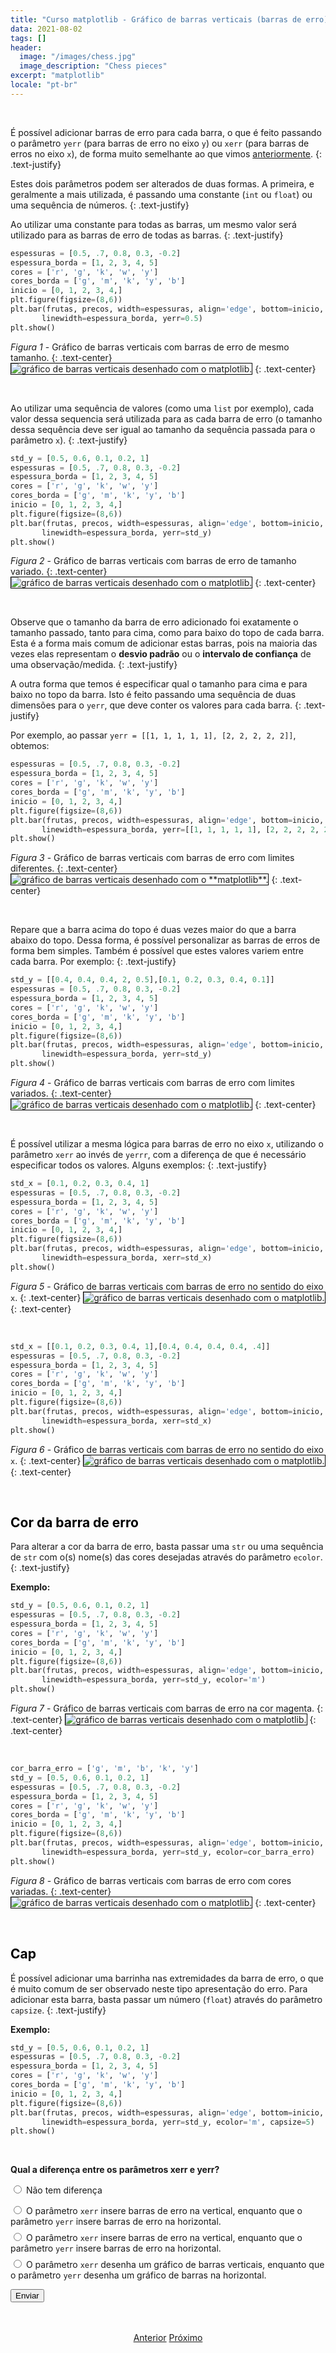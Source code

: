 ```yaml
---
title: "Curso matplotlib - Gráfico de barras verticais (barras de erro)"
data: 2021-08-02
tags: []
header:
  image: "/images/chess.jpg"
  image_description: "Chess pieces"
excerpt: "matplotlib"
locale: "pt-br"
---
```


<br>

É possível adicionar barras de erro para cada barra, o que é feito passando o parâmetro `yerr` (para barras de erro no eixo `y`) ou `xerr` (para barras de erros no eixo `x`), de forma muito semelhante ao que vimos <a href="/Curso-matplotlib-27/">anteriormente</a>.
{: .text-justify}

Estes dois parâmetros podem ser alterados de duas formas. A primeira, e geralmente a mais utilizada, é passando uma constante (`int` ou `float`) ou uma sequência de números.
{: .text-justify}

Ao utilizar uma constante para todas as barras, um mesmo valor será utilizado para as barras de erro de todas as barras.
{: .text-justify}

```python
espessuras = [0.5, .7, 0.8, 0.3, -0.2]
espessura_borda = [1, 2, 3, 4, 5]
cores = ['r', 'g', 'k', 'w', 'y']
cores_borda = ['g', 'm', 'k', 'y', 'b']
inicio = [0, 1, 2, 3, 4,]
plt.figure(figsize=(8,6))
plt.bar(frutas, precos, width=espessuras, align='edge', bottom=inicio, color=cores, edgecolor=cores_borda,
       linewidth=espessura_borda, yerr=0.5)
plt.show()
```

*Figura 1* - Gráfico de barras verticais com barras de erro de mesmo tamanho.
{: .text-center}
<img style="border: solid 1px black" src="{{ site.url }}{{ site.baseurl }}/images/curso-matplotlib/grafico-barras-verticais/50/grafico-barras-verticais-01.png" alt="gráfico de barras verticais desenhado com o matplotlib." >
{: .text-center}

<br>

Ao utilizar uma sequência de valores (como uma  `list` por exemplo), cada valor dessa sequencia será utilizada para as cada barra de erro (o tamanho dessa sequência deve ser igual ao tamanho da sequência passada para o parâmetro `x`).
{: .text-justify}


```python
std_y = [0.5, 0.6, 0.1, 0.2, 1]
espessuras = [0.5, .7, 0.8, 0.3, -0.2]
espessura_borda = [1, 2, 3, 4, 5]
cores = ['r', 'g', 'k', 'w', 'y']
cores_borda = ['g', 'm', 'k', 'y', 'b']
inicio = [0, 1, 2, 3, 4,]
plt.figure(figsize=(8,6))
plt.bar(frutas, precos, width=espessuras, align='edge', bottom=inicio, color=cores, edgecolor=cores_borda,
       linewidth=espessura_borda, yerr=std_y)
plt.show()
```

*Figura 2* - Gráfico de barras verticais com barras de erro de tamanho variado.
{: .text-center}
<img style="border: solid 1px black" src="{{ site.url }}{{ site.baseurl }}/images/curso-matplotlib/grafico-barras-verticais/50/grafico-barras-verticais-02.png" alt="gráfico de barras verticais desenhado com o matplotlib." >
{: .text-center}

<br>

Observe que o tamanho da barra de erro adicionado foi exatamente o tamanho passado, tanto para cima, como para baixo do topo de cada barra. Esta é a forma mais comum de adicionar estas barras, pois na maioria das vezes elas representam o **desvio padrão** ou o **intervalo de confiança** de uma observação/medida.
{: .text-justify}

A outra forma que temos é especificar qual o tamanho para cima e para baixo no topo da barra. Isto é feito passando uma sequência de duas dimensões para o ```yerr```, que deve conter os valores para cada barra.
{: .text-justify}

Por exemplo, ao passar ```yerr = [[1, 1, 1, 1, 1], [2, 2, 2, 2, 2]]```, obtemos:

```python
espessuras = [0.5, .7, 0.8, 0.3, -0.2]
espessura_borda = [1, 2, 3, 4, 5]
cores = ['r', 'g', 'k', 'w', 'y']
cores_borda = ['g', 'm', 'k', 'y', 'b']
inicio = [0, 1, 2, 3, 4,]
plt.figure(figsize=(8,6))
plt.bar(frutas, precos, width=espessuras, align='edge', bottom=inicio, color=cores, edgecolor=cores_borda,
       linewidth=espessura_borda, yerr=[[1, 1, 1, 1, 1], [2, 2, 2, 2, 2]])
plt.show()
```

*Figura 3* - Gráfico de barras verticais com barras de erro com limites diferentes.
{: .text-center}
<img style="border: solid 1px black" src="{{ site.url }}{{ site.baseurl }}/images/curso-matplotlib/grafico-barras-verticais/50/grafico-barras-verticais-03.png" alt="gráfico de barras verticais desenhado com o **matplotlib**." >
{: .text-center}

<br>

Repare que a barra acima do topo é duas vezes maior do que a barra abaixo do topo. Dessa forma, é possível personalizar as barras de erros de forma bem simples. Também é possível que estes valores variem entre cada barra. Por exemplo:
{: .text-justify}

```python
std_y = [[0.4, 0.4, 0.4, 2, 0.5],[0.1, 0.2, 0.3, 0.4, 0.1]]
espessuras = [0.5, .7, 0.8, 0.3, -0.2]
espessura_borda = [1, 2, 3, 4, 5]
cores = ['r', 'g', 'k', 'w', 'y']
cores_borda = ['g', 'm', 'k', 'y', 'b']
inicio = [0, 1, 2, 3, 4,]
plt.figure(figsize=(8,6))
plt.bar(frutas, precos, width=espessuras, align='edge', bottom=inicio, color=cores, edgecolor=cores_borda,
       linewidth=espessura_borda, yerr=std_y)
plt.show()
```

*Figura 4* - Gráfico de barras verticais com barras de erro com limites variados.
{: .text-center}
<img style="border: solid 1px black" src="{{ site.url }}{{ site.baseurl }}/images/curso-matplotlib/grafico-barras-verticais/50/grafico-barras-verticais-04.png" alt="gráfico de barras verticais desenhado com o matplotlib." >
{: .text-center}

<br>


É possível utilizar a mesma lógica para barras de erro no eixo `x`, utilizando o parâmetro `xerr` ao invés de `yerrr`, com a diferença de que é necessário especificar todos os valores. Alguns exemplos:
{: .text-justify}

```python
std_x = [0.1, 0.2, 0.3, 0.4, 1]
espessuras = [0.5, .7, 0.8, 0.3, -0.2]
espessura_borda = [1, 2, 3, 4, 5]
cores = ['r', 'g', 'k', 'w', 'y']
cores_borda = ['g', 'm', 'k', 'y', 'b']
inicio = [0, 1, 2, 3, 4,]
plt.figure(figsize=(8,6))
plt.bar(frutas, precos, width=espessuras, align='edge', bottom=inicio, color=cores, edgecolor=cores_borda,
       linewidth=espessura_borda, xerr=std_x)
plt.show()
```

*Figura 5* - Gráfico de barras verticais com barras de erro no sentido do eixo `x`.
{: .text-center}
<img style="border: solid 1px black" src="{{ site.url }}{{ site.baseurl }}/images/curso-matplotlib/grafico-barras-verticais/50/grafico-barras-verticais-05.png" alt="gráfico de barras verticais desenhado com o matplotlib." >
{: .text-center}

<br>

```python
std_x = [[0.1, 0.2, 0.3, 0.4, 1],[0.4, 0.4, 0.4, 0.4, .4]]
espessuras = [0.5, .7, 0.8, 0.3, -0.2]
espessura_borda = [1, 2, 3, 4, 5]
cores = ['r', 'g', 'k', 'w', 'y']
cores_borda = ['g', 'm', 'k', 'y', 'b']
inicio = [0, 1, 2, 3, 4,]
plt.figure(figsize=(8,6))
plt.bar(frutas, precos, width=espessuras, align='edge', bottom=inicio, color=cores, edgecolor=cores_borda,
       linewidth=espessura_borda, xerr=std_x)
plt.show()
```

*Figura 6* - Gráfico de barras verticais com barras de erro no sentido do eixo `x`.
{: .text-center}
<img style="border: solid 1px black" src="{{ site.url }}{{ site.baseurl }}/images/curso-matplotlib/grafico-barras-verticais/50/grafico-barras-verticais-06.png" alt="gráfico de barras verticais desenhado com o matplotlib." >
{: .text-center}

<br>


<h2><a style="color:black" id="cor-barra-erro">Cor da barra de erro</a></h2>

Para alterar a cor da barra de erro, basta passar uma  `str` ou uma sequência de `str` com o(s) nome(s) das cores desejadas através do parâmetro `ecolor`.
{: .text-justify}

**Exemplo:**

```python
std_y = [0.5, 0.6, 0.1, 0.2, 1]
espessuras = [0.5, .7, 0.8, 0.3, -0.2]
espessura_borda = [1, 2, 3, 4, 5]
cores = ['r', 'g', 'k', 'w', 'y']
cores_borda = ['g', 'm', 'k', 'y', 'b']
inicio = [0, 1, 2, 3, 4,]
plt.figure(figsize=(8,6))
plt.bar(frutas, precos, width=espessuras, align='edge', bottom=inicio, color=cores, edgecolor=cores_borda,
       linewidth=espessura_borda, yerr=std_y, ecolor='m')
plt.show()
```

*Figura 7* - Gráfico de barras verticais com barras de erro na cor magenta.
{: .text-center}
<img style="border: solid 1px black" src="{{ site.url }}{{ site.baseurl }}/images/curso-matplotlib/grafico-barras-verticais/50/grafico-barras-verticais-07.png" alt="gráfico de barras verticais desenhado com o matplotlib." >
{: .text-center}

<br>


```python
cor_barra_erro = ['g', 'm', 'b', 'k', 'y']
std_y = [0.5, 0.6, 0.1, 0.2, 1]
espessuras = [0.5, .7, 0.8, 0.3, -0.2]
espessura_borda = [1, 2, 3, 4, 5]
cores = ['r', 'g', 'k', 'w', 'y']
cores_borda = ['g', 'm', 'k', 'y', 'b']
inicio = [0, 1, 2, 3, 4,]
plt.figure(figsize=(8,6))
plt.bar(frutas, precos, width=espessuras, align='edge', bottom=inicio, color=cores, edgecolor=cores_borda,
       linewidth=espessura_borda, yerr=std_y, ecolor=cor_barra_erro)
plt.show()
```

*Figura 8* - Gráfico de barras verticais com barras de erro com cores variadas.
{: .text-center}
<img style="border: solid 1px black" src="{{ site.url }}{{ site.baseurl }}/images/curso-matplotlib/grafico-barras-verticais/50/grafico-barras-verticais-08.png" alt="gráfico de barras verticais desenhado com o matplotlib." >
{: .text-center}

<br>


<h2><a style="color:black" id="cap">Cap</a></h2>

É possível adicionar uma barrinha nas extremidades da barra de erro, o que é muito comum de ser observado neste tipo apresentação do erro. Para adicionar esta barra, basta passar um número (`float`) através do parâmetro `capsize`.
{: .text-justify}

**Exemplo:**

```python
std_y = [0.5, 0.6, 0.1, 0.2, 1]
espessuras = [0.5, .7, 0.8, 0.3, -0.2]
espessura_borda = [1, 2, 3, 4, 5]
cores = ['r', 'g', 'k', 'w', 'y']
cores_borda = ['g', 'm', 'k', 'y', 'b']
inicio = [0, 1, 2, 3, 4,]
plt.figure(figsize=(8,6))
plt.bar(frutas, precos, width=espessuras, align='edge', bottom=inicio, color=cores, edgecolor=cores_borda,
       linewidth=espessura_borda, yerr=std_y, ecolor='m', capsize=5)
plt.show()
```
<br>

<form id = "quiz" name = "quiz">

<p><strong>Qual a diferença entre os parâmetros xerr e yerr?</strong></p>

<input type = "radio" id = "mc" name = "question1" value = "a"> Não tem diferença
<p style="font-size: 50%"></p>
<input type = "radio" id = "mc" name = "question1" value = "b"> O parâmetro <code>xerr</code> insere barras de erro na vertical, enquanto que o parâmetro <code>yerr</code> insere barras de erro na horizontal.
<p style="font-size: 50%"></p>
<input type = "radio" id = "mc" name = "question1" value = "c"> O parâmetro <code>xerr</code> insere barras de erro na vertical, enquanto que o parâmetro <code>yerr</code> insere barras de erro na horizontal.
<p style="font-size: 50%"></p>
<input type = "radio" id = "mc" name = "question1" value = "d"> O parâmetro <code>xerr</code> desenha um gráfico de barras verticais, enquanto que o parâmetro <code>yerr</code> desenha um gráfico de barras na horizontal.
<p style="font-size: 50%"></p>
<p></p>
<input id = "button" type = "button" class="btn btn--info" value = "Enviar" onclick = "check();">
</form>

<div id = "after_submit">
<p style="font-size: 120%" id = "message"></p>
</div>



<br>

<p style="text-align: center">
  <a href="/Curso-matplotlib-49" class="btn btn--success">Anterior</a>
  <a href="/Curso-matplotlib-51" class="btn btn--success">Próximo</a>
</p>



<script>
function check(){
	var question1 = document.quiz.question1.value;
	var messages = [" Incorreto! 😔 <br> Os parâmetros <code>yerr</code> e <code>xerr</code> controlam o tamanho das barras de erro, na vertical e na horizontal, respectivamente.",
  " 😔 Incorreto! 😔  <br> O parâmetro <code>xerr</code> insere barras de erro na <i>horizontal</i>, enquanto que o parâmetro <code>yerr</code> insere barras de erro na <i>vertical</i>",
  "🎉 Correto! 🥳️ <br> Esta é a diferença entre estes dois parâmetros. ",
  " 😔 Incorreto! <br> Para desenhar um gráfico de barra na vertical, utilizamos o método <code>plt.bar()</code>, e para desenhar um gráfico de barras na horizontal, utilizamos o método <code>plt.barh()</code>. Os parâmetros <code>yerr</code> e <code>xerr</code> não tem relação com o posicionamento das barras, mas com o posicionamento das <i>barras de erro</i>.",
  "☕️"];
	var score;

	if (question1 == "a") {
		score = 0;
	}	else if (question1 == "b") {
		score = 1;
	} else if (question1 == "c") {
    score = 2;
  } else if (question1 == "d") {
    score = 3;    
  } else {
    score = 4;
  }

	document.getElementById("after_submit").style.visibility = "visible";
	document.getElementById("message").innerHTML = messages[score];

};

</script>

